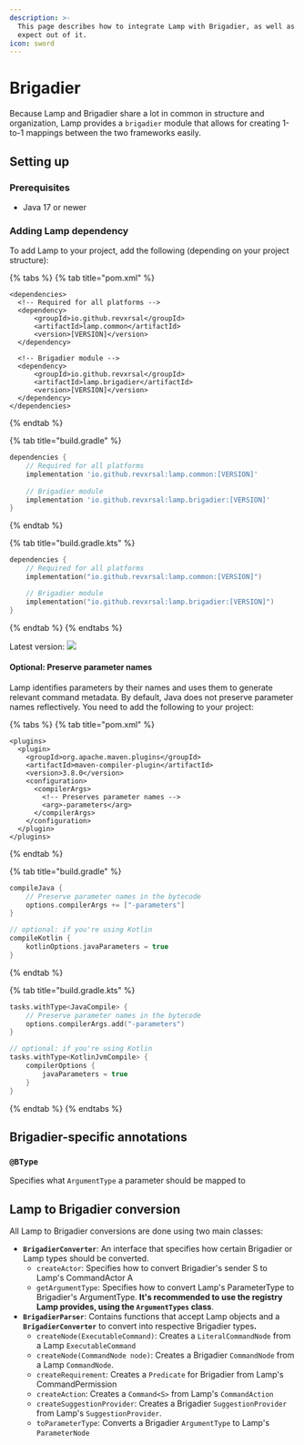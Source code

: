 ```yaml
---
description: >-
  This page describes how to integrate Lamp with Brigadier, as well as what to
  expect out of it.
icon: sword
---
```


# Brigadier

Because Lamp and Brigadier share a lot in common in structure and organization, Lamp provides a `brigadier` module that allows for creating 1-to-1 mappings between the two frameworks easily.&#x20;

## Setting up

### Prerequisites

* Java 17 or newer

### Adding Lamp dependency

To add Lamp to your project, add the following (depending on your project structure):

{% tabs %}
{% tab title="pom.xml" %}
```markup
<dependencies>
  <!-- Required for all platforms -->
  <dependency>
      <groupId>io.github.revxrsal</groupId>
      <artifactId>lamp.common</artifactId> 
      <version>[VERSION]</version>
  </dependency>

  <!-- Brigadier module -->
  <dependency>
      <groupId>io.github.revxrsal</groupId>
      <artifactId>lamp.brigadier</artifactId>
      <version>[VERSION]</version>
  </dependency>  
</dependencies>
```
{% endtab %}

{% tab title="build.gradle" %}
```groovy
dependencies {
    // Required for all platforms
    implementation 'io.github.revxrsal:lamp.common:[VERSION]'
   
    // Brigadier module
    implementation 'io.github.revxrsal:lamp.brigadier:[VERSION]'
}
```
{% endtab %}

{% tab title="build.gradle.kts" %}
```kotlin
dependencies {
    // Required for all platforms
    implementation("io.github.revxrsal:lamp.common:[VERSION]")

    // Brigadier module
    implementation("io.github.revxrsal:lamp.brigadier:[VERSION]")
}
```
{% endtab %}
{% endtabs %}

Latest version: ![](https://img.shields.io/maven-metadata/v/https/repo1.maven.org/maven2/io/github/revxrsal/lamp.common/maven-metadata.xml.svg?label=maven%20central\&colorB=brightgreen)

#### Optional: Preserve parameter names

Lamp identifies parameters by their names and uses them to generate relevant command metadata. By default, Java does not preserve parameter names reflectively. You need to add the following to your project:

{% tabs %}
{% tab title="pom.xml" %}
```markup
<plugins>
  <plugin>
    <groupId>org.apache.maven.plugins</groupId>
    <artifactId>maven-compiler-plugin</artifactId>
    <version>3.8.0</version>
    <configuration>
      <compilerArgs>
        <!-- Preserves parameter names -->
        <arg>-parameters</arg>
      </compilerArgs>
    </configuration>
  </plugin>
</plugins>
```
{% endtab %}

{% tab title="build.gradle" %}
```groovy
compileJava { 
    // Preserve parameter names in the bytecode
    options.compilerArgs += ["-parameters"]
}

// optional: if you're using Kotlin
compileKotlin {
    kotlinOptions.javaParameters = true
}
```
{% endtab %}

{% tab title="build.gradle.kts" %}
```kotlin
tasks.withType<JavaCompile> {
    // Preserve parameter names in the bytecode
    options.compilerArgs.add("-parameters")
}

// optional: if you're using Kotlin
tasks.withType<KotlinJvmCompile> {
    compilerOptions {
        javaParameters = true
    }
}
```
{% endtab %}
{% endtabs %}

## Brigadier-specific annotations

### `@BType`

Specifies what `ArgumentType` a parameter should be mapped to

## Lamp to Brigadier conversion

All Lamp to Brigadier conversions are done using two main classes:

* **`BrigadierConverter`**: An interface that specifies how certain Brigadier or Lamp types should be converted.
  * `createActor`: Specifies how to convert Brigadier's sender S to Lamp's CommandActor A
  * `getArgumentType`: Specifies how to convert Lamp's ParameterType to Brigadier's ArgumentType. **It's recommended to use the registry Lamp provides, using the `ArgumentTypes` class**.
* **`BrigadierParser`**: Contains functions that accept Lamp objects and a **`BrigadierConverter`** to convert into respective Brigadier type&#x73;**.**
  * `createNode(ExecutableCommand)`: Creates a `LiteralCommandNode` from a Lamp `ExecutableCommand`
  * `createNode(CommandNode node)`: Creates a Brigadier `CommandNode` from a Lamp `CommandNode`.
  * `createRequirement`: Creates a `Predicate` for Brigadier from Lamp's CommandPermission
  * `createAction`: Creates a `Command<S>` from Lamp's `CommandAction`
  * `createSuggestionProvider`: Creates a Brigadier `SuggestionProvider` from Lamp's `SuggestionProvider`.
  * `toParameterType`: Converts a Brigadier `ArgumentType` to Lamp's `ParameterNode`
